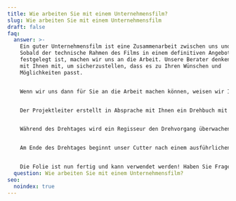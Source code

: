 ```yaml
---
title: Wie arbeiten Sie mit einem Unternehmensfilm?
slug: Wie arbeiten Sie mit einem Unternehmensfilm
draft: false
faq:
  answer: >-
    Ein guter Unternehmensfilm ist eine Zusammenarbeit zwischen uns und Ihnen.
    Sobald der technische Rahmen des Films in einem definitiven Angebot
    festgelegt ist, machen wir uns an die Arbeit. Unsere Berater denken aktiv
    mit Ihnen mit, um sicherzustellen, dass es zu Ihren Wünschen und
    Möglichkeiten passt.


    Wenn wir uns dann für Sie an die Arbeit machen können, weisen wir Ihrem Projekt einen Projektleiter (und auch Regisseur) zu. Der Projektleiter ist Ihr Ansprechpartner und steht Ihnen bei allen Fragen und Herausforderungen zur Seite. Der Projektleiter vereinbart mit Ihnen eine Kreativsitzung, in der alle kreativen Ideen besprochen und konkretisiert werden. Als Nächstes erstellt der Projektleiter eine Gliederung für das Skript oder die Interviewfragen. Sie können uns ein Feedback zu diesen geben, damit sie in Abstimmung mit Ihnen finalisiert werden können. Wenn Sie sich für ein Voice-Over entscheiden, suchen wir nach einer passenden Stimme und lassen Sie aus einer kleinen Vorauswahl wählen. Wenn wir die richtige Stimme gefunden haben, sorgen wir dafür, dass dieser Sprecher oder diese Sprecherin das Drehbuch einspricht.


    Der Projektleiter erstellt in Absprache mit Ihnen ein Drehbuch mit allen Details für den Drehtag. Dazu gehören ein Zeitplan, ein Skript und Interviewfragen. Sobald das Drehbuch fertig ist, sind wir bereit für den Drehtag!


    Während des Drehtages wird ein Regisseur den Drehvorgang überwachen, damit alles nach Plan verläuft. Am Filmset sind immer ein Regisseur, ein Kameramann und ein Assistent anwesend, aber bei größeren Aufträgen setzen wir auch Beleuchtungsspezialisten ein.


    Am Ende des Drehtages beginnt unser Cutter nach einem ausführlichen Briefing mit der Arbeit am Filmschnitt. Oft ist der Redakteur bereits am Tag des Shootings anwesend, um einen nahtlosen Übergang zu gewährleisten. Dann liefern wir eine erste Version des Films, zu der Sie Feedback geben können. Wir besprechen dieses Feedback gemeinsam und verarbeiten es, um den Film fertigzustellen. Nach Ihrer Freigabe des Films erstellen wir die Teaser-Versionen, Untertitel, Filmplakate usw.


    Die Folie ist nun fertig und kann verwendet werden! Haben Sie Fragen zur Verwendung des Films und wie Sie am besten vorgehen? Wir würden uns freuen, mit Ihnen mitzudenken.
  question: Wie arbeiten Sie mit einem Unternehmensfilm?
seo:
  noindex: true
---
```

